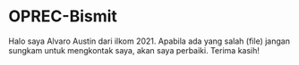 # OPREC-Bismit

Halo saya Alvaro Austin dari ilkom 2021. Apabila ada yang salah (file) jangan sungkam untuk mengkontak saya, akan saya perbaiki. Terima kasih!
